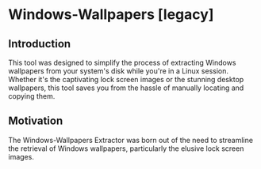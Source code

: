 # Windows-Wallpapers [legacy]

## Introduction
This tool was designed to simplify the process of extracting Windows 
wallpapers from your system's disk while you're in a Linux session. 
Whether it's the captivating lock screen images or the stunning desktop 
wallpapers, this tool saves you from the hassle of manually locating and
copying them.

## Motivation
The Windows-Wallpapers Extractor was born out of the need to streamline the retrieval of Windows wallpapers, particularly the elusive lock screen images.
